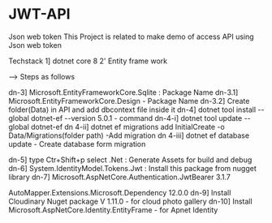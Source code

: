 # JWT-API
Json web token
This Project is related to make demo of access API using Json web token

Techstack
1] dotnet core 8
2' Entity frame work

--> Steps as follows 

dn-3] Microsoft.EntityFrameworkCore.Sqlite : Package Name
dn-3.1] Microsoft.EntityFrameworkCore.Design - Package Name
dn-3.2] Create folder(Data) in API and add dbcontext file inside it
dn-4] 	dotnet tool install --global dotnet-ef --version 5.0.1 - command
dn-4-i]	dotnet tool update --global dotnet-ef 
dn 4-ii] 	dotnet ef migrations add InitialCreate -o Data/Migrations(folder path) -Add migration
dn 4-iii]	dotnet ef database update - Create database form migration 
      
dn-5] type Ctr+Shift+p select .Net : Generate Assets for build and debug 
dn-6] System.IdentityModel.Tokens.Jwt : Install this package from nugget library
dn-7] Microsoft.AspNetCore.Authentication.JwtBearer  3.1.7


AutoMapper.Extensions.Microsoft.Dependency 12.0.0
dn-9] Install  Cloudinary Nuget package V 1.11.0 - for cloud photo gallery 
dn-10] Install Microsoft.AspNetCore.Identity.EntityFrame - for Apnet Identity
